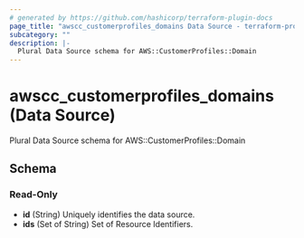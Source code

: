 ```yaml
---
# generated by https://github.com/hashicorp/terraform-plugin-docs
page_title: "awscc_customerprofiles_domains Data Source - terraform-provider-awscc"
subcategory: ""
description: |-
  Plural Data Source schema for AWS::CustomerProfiles::Domain
---
```


# awscc_customerprofiles_domains (Data Source)

Plural Data Source schema for AWS::CustomerProfiles::Domain



<!-- schema generated by tfplugindocs -->
## Schema

### Read-Only

- **id** (String) Uniquely identifies the data source.
- **ids** (Set of String) Set of Resource Identifiers.


